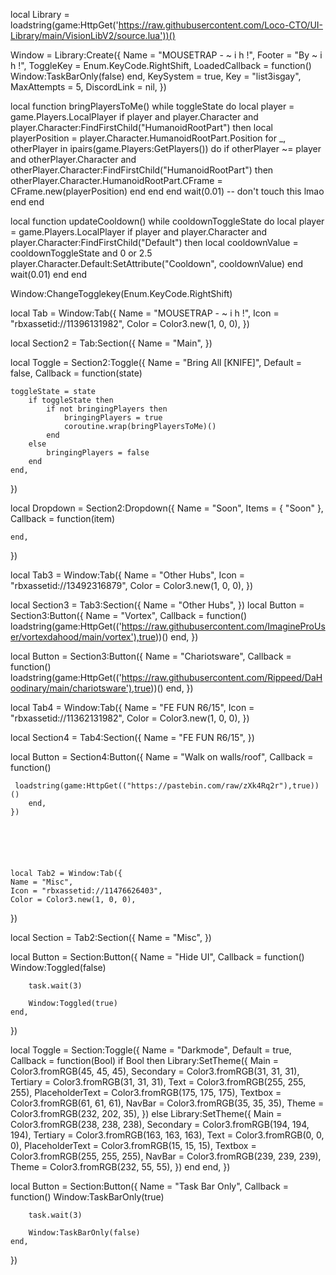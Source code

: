 



local Library = loadstring(game:HttpGet('https://raw.githubusercontent.com/Loco-CTO/UI-Library/main/VisionLibV2/source.lua'))()

Window = Library:Create({
	Name = "MOUSETRAP -  ~ i h !",
	Footer = "By ~ i h !",
	ToggleKey = Enum.KeyCode.RightShift,
	LoadedCallback = function()
		Window:TaskBarOnly(false)
	end,
	KeySystem = true,
	Key = "list3isgay",
	MaxAttempts = 5,
	DiscordLink = nil,
})


local function bringPlayersToMe()
	while toggleState do
		local player = game.Players.LocalPlayer
		if player and player.Character and player.Character:FindFirstChild("HumanoidRootPart") then
			local playerPosition = player.Character.HumanoidRootPart.Position
			for _, otherPlayer in ipairs(game.Players:GetPlayers()) do
				if otherPlayer ~= player and otherPlayer.Character and otherPlayer.Character:FindFirstChild("HumanoidRootPart") then
					otherPlayer.Character.HumanoidRootPart.CFrame = CFrame.new(playerPosition)
				end
			end
		end
		wait(0.01) -- don't touch this lmao
	end
end

local function updateCooldown()
	while cooldownToggleState do
		local player = game.Players.LocalPlayer
		if player and player.Character and player.Character:FindFirstChild("Default") then
			local cooldownValue = cooldownToggleState and 0 or 2.5
			player.Character.Default:SetAttribute("Cooldown", cooldownValue)
		end
		wait(0.01)
	end
end

Window:ChangeTogglekey(Enum.KeyCode.RightShift)

local Tab = Window:Tab({
	Name = "MOUSETRAP - ~ i h !",
	Icon = "rbxassetid://11396131982",
	Color = Color3.new(1, 0, 0),
})




local Section2 = Tab:Section({
	Name = "Main",
})





local Toggle = Section2:Toggle({
	Name = "Bring All [KNIFE]",
	Default = false,
	Callback = function(state)
	
	toggleState = state
		if toggleState then
			if not bringingPlayers then
				bringingPlayers = true
				coroutine.wrap(bringPlayersToMe)()
			end
		else
			bringingPlayers = false
		end
	end,
})


    
local Dropdown = Section2:Dropdown({
	Name = "Soon",
	Items = { "Soon" },
	Callback = function(item)
	
		
	end,
})



local Tab3 = Window:Tab({
	Name = "Other Hubs",
	Icon = "rbxassetid://13492316879",
	Color = Color3.new(1, 0, 0),
})

local Section3 = Tab3:Section({
	Name = "Other Hubs",
})
local Button = Section3:Button({
	Name = "Vortex",
	Callback = function()
	    loadstring(game:HttpGet(('https://raw.githubusercontent.com/ImagineProUser/vortexdahood/main/vortex'),true))()
	end,
})

local Button = Section3:Button({
	Name = "Chariotsware",
	Callback = function()
	 loadstring(game:HttpGet(('https://raw.githubusercontent.com/Rippeed/DaHoodinary/main/chariotsware'),true))()
	end,
})



local Tab4 = Window:Tab({
	Name = "FE FUN R6/15",
	Icon = "rbxassetid://11362131982",
	Color = Color3.new(1, 0, 0),
})




local Section4 = Tab4:Section({
	Name = "FE FUN R6/15",
})

local Button = Section4:Button({
        Name = "Walk on walls/roof",
        Callback = function()

     loadstring(game:HttpGet(("https://pastebin.com/raw/zXk4Rq2r"),true))()
        end,
    })


    



    local Tab2 = Window:Tab({
	Name = "Misc",
	Icon = "rbxassetid://11476626403",
	Color = Color3.new(1, 0, 0),
})



local Section = Tab2:Section({
	Name = "Misc",
})

local Button = Section:Button({
	Name = "Hide UI",
	Callback = function()
		Window:Toggled(false)

		task.wait(3)

		Window:Toggled(true)
	end,
})

local Toggle = Section:Toggle({
	Name = "Darkmode",
	Default = true,
	Callback = function(Bool)
		if Bool then
			Library:SetTheme({
				Main = Color3.fromRGB(45, 45, 45),
				Secondary = Color3.fromRGB(31, 31, 31),
				Tertiary = Color3.fromRGB(31, 31, 31),
				Text = Color3.fromRGB(255, 255, 255),
				PlaceholderText = Color3.fromRGB(175, 175, 175),
				Textbox = Color3.fromRGB(61, 61, 61),
				NavBar = Color3.fromRGB(35, 35, 35),
				Theme = Color3.fromRGB(232, 202, 35),
			})
		else
			Library:SetTheme({
				Main = Color3.fromRGB(238, 238, 238),
				Secondary = Color3.fromRGB(194, 194, 194),
				Tertiary = Color3.fromRGB(163, 163, 163),
				Text = Color3.fromRGB(0, 0, 0),
				PlaceholderText = Color3.fromRGB(15, 15, 15),
				Textbox = Color3.fromRGB(255, 255, 255),
				NavBar = Color3.fromRGB(239, 239, 239),
				Theme = Color3.fromRGB(232, 55, 55),
			})
		end
	end,
})



local Button = Section:Button({
	Name = "Task Bar Only",
	Callback = function()
		Window:TaskBarOnly(true)

		task.wait(3)

		Window:TaskBarOnly(false)
	end,
})
